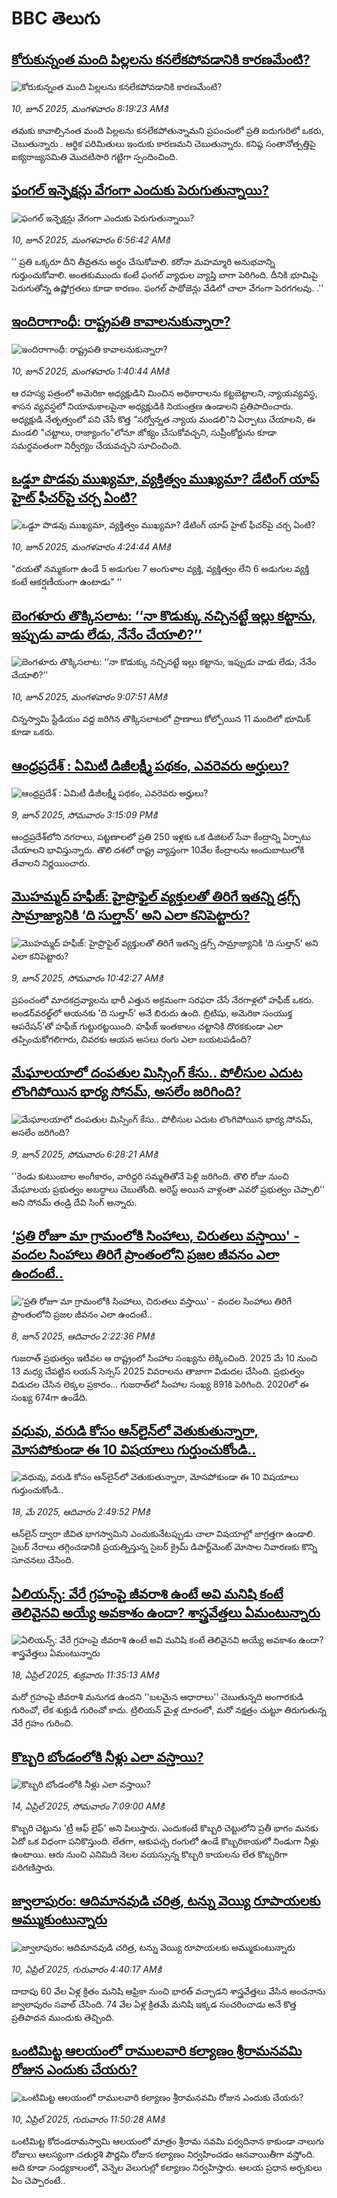 # BBC తెలుగు## [కోరుకున్నంత మంది పిల్లలను కనలేకపోవడానికి కారణమేంటి? ](https://www.bbc.com/telugu/articles/cp3n0n3pqdvo?at_campaign=githubrss)![కోరుకున్నంత మంది పిల్లలను కనలేకపోవడానికి కారణమేంటి? ](https://ichef.bbci.co.uk/ace/standard/240/cpsprodpb/dee7/live/757c0de0-45ca-11f0-835b-310c7b938e84.jpg)_10, జూన్ 2025, మంగళవారం 8:19:23 AMకి_తమకు కావాల్సినంత మంది  పిల్లలను కనలేకపోతున్నామని ప్రపంచంలో ప్రతి ఐదుగురిలో ఒకరు, చెబుతున్నారు .  ఆర్థిక పరిమితులు ఇందుకు కారణమని చెబుతున్నారు. కనిష్ఠ సంతానోత్పత్తిపై ఐక్యరాజ్యసమితి మొదటిసారి గట్టిగా స్పందించింది.## [ఫంగల్ ఇన్ఫెక్షన్లు వేగంగా ఎందుకు పెరుగుతున్నాయి? ](https://www.bbc.com/telugu/articles/c8re6grj7jyo?at_campaign=githubrss)![ఫంగల్ ఇన్ఫెక్షన్లు వేగంగా ఎందుకు పెరుగుతున్నాయి? ](https://ichef.bbci.co.uk/ace/standard/240/cpsprodpb/5d48/live/20f76350-45bb-11f0-bace-e1270fc31f5e.jpg)_10, జూన్ 2025, మంగళవారం 6:56:42 AMకి_'' ప్రతి ఒక్కరూ దీని తీవ్రతను అర్థం చేసుకోవాలి. కరోనా మహమ్మారి అనుభవాన్ని గుర్తుంచుకోవాలి. అంతకుముందు కంటే ఫంగల్ వ్యాధుల వ్యాప్తి బాగా పెరిగింది. దీనికి భూమిపై పెరుగుతోన్న ఉష్ణోగ్రతలు కూడా కారణం. ఫంగల్ పాథోజెన్లు వేడిలో చాలా వేగంగా పెరగగలవు. .''## [ఇందిరాగాంధీ: రాష్ట్రపతి కావాలనుకున్నారా?](https://www.bbc.com/telugu/articles/cgq35x4l41jo?at_campaign=githubrss)![ఇందిరాగాంధీ: రాష్ట్రపతి కావాలనుకున్నారా?](https://ichef.bbci.co.uk/ace/standard/240/cpsprodpb/1bd9/live/db264230-453b-11f0-aaf4-611300251e17.jpg)_10, జూన్ 2025, మంగళవారం 1:40:44 AMకి_ఆ రహస్య పత్రంలో అమెరికా అధ్యక్షుడిని మించిన అధికారాలను కట్టబెట్టాలని, న్యాయవ్యవస్థ, శాసన వ్యవస్థలో నియామకాలపైనా అధ్యక్షుడికి నియంత్రణ ఉండాలని ప్రతిపాదించారు. అధ్యక్షుడి నేతృత్వంలో పని చేసే కొత్త "సర్వోన్నత న్యాయ మండలి"ని ఏర్పాటు చేయాలని, ఈ మండలి "చట్టాలు, రాజ్యాంగం"లోనూ జోక్యం చేసుకోవచ్చని, సుప్రీంకోర్టును కూడా సమర్థవంతంగా నిర్వీర్యం చేయవచ్చని సూచించింది.## [ఒడ్డూ పొడవు ముఖ్యమా, వ్యక్తిత్వం ముఖ్యమా? డేటింగ్ యాప్ హైట్ ఫీచర్‌పై చర్చ ఏంటి?](https://www.bbc.com/telugu/articles/ce3v4314kgpo?at_campaign=githubrss)![ఒడ్డూ పొడవు ముఖ్యమా, వ్యక్తిత్వం ముఖ్యమా? డేటింగ్ యాప్ హైట్ ఫీచర్‌పై చర్చ ఏంటి?](https://ichef.bbci.co.uk/ace/standard/240/cpsprodpb/b5aa/live/8e436700-4544-11f0-bace-e1270fc31f5e.jpg)_10, జూన్ 2025, మంగళవారం 4:24:44 AMకి_"దయతో నమ్మకంగా ఉండే 5 అడుగుల 7 అంగుళాల వ్యక్తి, వ్యక్తిత్వం లేని 6 అడుగుల వ్యక్తి కంటే ఆకర్షణీయంగా ఉంటాడు" ‘‘## [బెంగళూరు తొక్కిసలాట: ‘‘నా కొడుక్కు నచ్చినట్టే ఇల్లు కట్టాను, ఇప్పుడు వాడు లేడు, నేనేం చేయాలి?’’](https://www.bbc.com/telugu/articles/cg5v9z0q6d6o?at_campaign=githubrss)![బెంగళూరు తొక్కిసలాట: ‘‘నా కొడుక్కు నచ్చినట్టే ఇల్లు కట్టాను, ఇప్పుడు వాడు లేడు, నేనేం చేయాలి?’’](https://ichef.bbci.co.uk/ace/standard/240/cpsprodpb/9c60/live/9fb78aa0-45d2-11f0-bace-e1270fc31f5e.jpg)_10, జూన్ 2025, మంగళవారం 9:07:51 AMకి_చిన్నస్వామి స్టేడియం వద్ద జరిగిన తొక్కిసలాటలో ప్రాణాలు కోల్పోయిన 11 మందిలో భూమిక్ కూడా ఒకరు.## [ఆంధ్రప్రదేశ్ : ఏమిటీ డిజీలక్ష్మీ పథకం, ఎవరెవరు అర్హులు? ](https://www.bbc.com/telugu/articles/cm269mzr9dpo?at_campaign=githubrss)![ఆంధ్రప్రదేశ్ : ఏమిటీ డిజీలక్ష్మీ పథకం, ఎవరెవరు అర్హులు? ](https://ichef.bbci.co.uk/ace/standard/240/cpsprodpb/389b/live/cdaf7c10-4159-11f0-9fa8-5dd0050201bd.jpg)_9, జూన్ 2025, సోమవారం 3:15:09 PMకి_ఆంధ్రప్రదేశ్‌లోని నగరాలు, పట్టణాలలో   ప్రతి 250 ఇళ్లకు ఒక డిజిటల్‌ సేవా కేంద్రాన్ని ఏర్పాటు చేయాలని భావిస్తున్నారు.  తొలి దశలో  రాష్ట్ర వ్యాప్తంగా 10వేల కేంద్రాలను అందుబాటులోకి తేవాలని నిర్ణయించారు.## [మొహమ్మద్ హఫీజ్‌: హైప్రొఫైల్ వ్యక్తులతో తిరిగే ఇతన్ని డ్రగ్స్ సామ్రాజ్యానికి ‘ది సుల్తాన్’ అని ఎలా కనిపెట్టారు?](https://www.bbc.com/telugu/articles/cgj8eezdlzjo?at_campaign=githubrss)![మొహమ్మద్ హఫీజ్‌: హైప్రొఫైల్ వ్యక్తులతో తిరిగే ఇతన్ని డ్రగ్స్ సామ్రాజ్యానికి ‘ది సుల్తాన్’ అని ఎలా కనిపెట్టారు?](https://ichef.bbci.co.uk/ace/standard/240/cpsprodpb/8e63/live/dee0d5d0-4512-11f0-835b-310c7b938e84.jpg)_9, జూన్ 2025, సోమవారం 10:42:27 AMకి_ప్రపంచంలో మాదకద్రవ్యాలను భారీ ఎత్తున అక్రమంగా సరఫరా చేసే నేరగాళ్లలో హఫీజ్  ఒకరు. అండర్‌వరల్డ్‌లో ఆయనకు 'ది సుల్తాన్' అనే బిరుదు ఉంది. బ్రిటిషు, అమెరికా సంయుక్త ఆపరేషన్’తో హఫీజ్ గుట్టురట్టయింది. హఫీజ్ ఇంతకాలం చట్టానికి దొరకకుండా ఎలా తప్పించుకోగలిగారు, చివరకు ఆయన అసలు రంగు ఎలా బయటపడింది?## [మేఘాలయాలో దంపతుల మిస్సింగ్ కేసు.. పోలీసుల ఎదుట లొంగిపోయిన భార్య సోనమ్, అసలేం జరిగింది?](https://www.bbc.com/telugu/articles/c0r1d2dyqdxo?at_campaign=githubrss)![మేఘాలయాలో దంపతుల మిస్సింగ్ కేసు.. పోలీసుల ఎదుట లొంగిపోయిన భార్య సోనమ్, అసలేం జరిగింది?](https://ichef.bbci.co.uk/ace/standard/240/cpsprodpb/c530/live/331da5f0-44f6-11f0-b6e6-4ddb91039da1.jpg)_9, జూన్ 2025, సోమవారం 6:28:21 AMకి_''రెండు కుటుంబాల అంగీకారం, వారిద్దరి సమ్మతితోనే పెళ్లి జరిగింది. తొలి రోజు నుంచి మేఘాలయ ప్రభుత్వం అబద్ధాలు చెబుతోంది. అరెస్ట్ అయిన వాళ్లంతా ఎవరో ప్రభుత్వం చెప్పాలి'' అని సోనమ్ తండ్రి దేవి సింగ్ అన్నారు.## [‘ప్రతి రోజూ మా గ్రామంలోకి సింహాలు, చిరుతలు వస్తాయి' - వందల సింహాలు తిరిగే ప్రాంతంలోని ప్రజల జీవనం ఎలా ఉందంటే..](https://www.bbc.com/telugu/articles/cpvk382kgedo?at_campaign=githubrss)![‘ప్రతి రోజూ మా గ్రామంలోకి సింహాలు, చిరుతలు వస్తాయి' - వందల సింహాలు తిరిగే ప్రాంతంలోని ప్రజల జీవనం ఎలా ఉందంటే..](https://ichef.bbci.co.uk/ace/standard/240/cpsprodpb/f60d/live/057fafa0-4472-11f0-8382-9394b1843555.jpg)_8, జూన్ 2025, ఆదివారం 2:22:36 PMకి_గుజరాత్ ప్రభుత్వం ఇటీవల ఆ రాష్ట్రంలో సింహాల సంఖ్యను లెక్కించింది. 2025 మే 10 నుంచి 13 మధ్య చేపట్టిన లయన్ సెన్సస్ 2025 వివరాలను తాజాగా విడుదల చేసింది. ప్రభుత్వం విడుదల చేసిన లెక్కల ప్రకారం... గుజరాత్‌లో సింహాల  సంఖ్య 891కి పెరిగింది. 2020లో ఈ సంఖ్య 674గా ఉండేది.## [వధువు, వరుడి కోసం ఆన్‌లైన్‌లో వెతుకుతున్నారా, మోసపోకుండా ఈ 10 విషయాలు గుర్తుంచుకోండి..](https://www.bbc.com/telugu/articles/c5yrny82136o?at_campaign=githubrss)![వధువు, వరుడి కోసం ఆన్‌లైన్‌లో వెతుకుతున్నారా, మోసపోకుండా ఈ 10 విషయాలు గుర్తుంచుకోండి..](https://ichef.bbci.co.uk/ace/standard/240/cpsprodpb/74cc/live/3f04f8a0-28fe-11f0-8c66-ebf25fc2cfef.jpg)_18, మే 2025, ఆదివారం 2:49:52 PMకి_ఆన్‌లైన్ ద్వారా జీవిత భాగస్వామిని ఎంచుకునేటప్పుడు చాలా విషయాల్లో జాగ్రత్తగా ఉండాలి. సైబర్ నేరాలు తగ్గించడానికి ప్రయత్నిస్తున్న సైబర్ క్రైమ్ డిపార్ట్‌మెంట్ మోసాల నివారణకు కొన్ని సూచనలు చేసింది.## [ఏలియన్స్: వేరే గ్రహంపై జీవరాశి ఉంటే అవి మనిషి కంటే తెలివైనవి అయ్యే అవకాశం ఉందా? శాస్త్రవేత్తలు ఏమంటున్నారు](https://www.bbc.com/telugu/articles/cn7xelz1r85o?at_campaign=githubrss)![ఏలియన్స్: వేరే గ్రహంపై జీవరాశి ఉంటే అవి మనిషి కంటే తెలివైనవి అయ్యే అవకాశం ఉందా? శాస్త్రవేత్తలు ఏమంటున్నారు](https://ichef.bbci.co.uk/ace/standard/240/cpsprodpb/b07b/live/a29a56f0-1b9b-11f0-a455-cf1d5f751d2f.png)_18, ఏప్రిల్ 2025, శుక్రవారం 11:35:13 AMకి_మరో గ్రహంపై జీవరాశి మనుగడ ఉందని ''బలమైన ఆధారాలు'' చెబుతున్నది అంగారకుడి గురించో, లేక శుక్రుడి గురించో కాదు. ట్రిలియన్ మైళ్ల దూరంలో, మరో నక్షత్రం చుట్టూ తిరుగుతున్న వేరే గ్రహం గురించి.## [కొబ్బరి బోండంలోకి నీళ్లు ఎలా వస్తాయి?](https://www.bbc.com/telugu/articles/czjn4mzxxy8o?at_campaign=githubrss)![కొబ్బరి బోండంలోకి నీళ్లు ఎలా వస్తాయి?](https://ichef.bbci.co.uk/ace/standard/240/cpsprodpb/46c5/live/684a55e0-18fd-11f0-8b11-7756b7b808cc.jpg)_14, ఏప్రిల్ 2025, సోమవారం 7:09:00 AMకి_కొబ్బరి చెట్టును 'ట్రీ ఆఫ్ లైఫ్' అని పిలుస్తారు. ఎందుకంటే కొబ్బరి చెట్టులోని ప్రతీ భాగం మనకు ఏదో ఒక విధంగా పనికొస్తుంది. లేతగా, ఆకుపచ్చ రంగులో ఉండే కొబ్బరికాయలో నిండుగా నీళ్లు ఉంటాయి. ఆరు నుంచి ఎనిమిది నెలల వయస్సున్న కొబ్బరి కాయలను లేత కొబ్బరిగా పరిగణిస్తారు.## [జ్వాలాపురం: ఆదిమానవుడి చరిత్ర, టన్ను వెయ్యి రూపాయలకు అమ్ముకుంటున్నారు ](https://www.bbc.com/telugu/articles/creqqnwdd5qo?at_campaign=githubrss)![జ్వాలాపురం: ఆదిమానవుడి చరిత్ర, టన్ను వెయ్యి రూపాయలకు అమ్ముకుంటున్నారు ](https://ichef.bbci.co.uk/ace/standard/240/cpsprodpb/765e/live/b472e2d0-15b4-11f0-842b-a7355694993d.jpg)_10, ఏప్రిల్ 2025, గురువారం 4:40:17 AMకి_దాదాపు 60 వేల ఏళ్ల క్రితం మనిషి ఆఫ్రికా నుంచి భారత్ వచ్చాడని శాస్త్రవేత్తలు వేసిన అంచనాను జ్వాలాపురం సవాల్ చేసింది. 74 వేల ఏళ్ల క్రితమే మనిషి ఇక్కడ సంచరించాడు అనే కొత్త ప్రతిపాదన ముందుకు తెచ్చింది.## [ఒంటిమిట్ట ఆలయంలో రాములవారి కల్యాణం శ్రీరామనవమి రోజున ఎందుకు చేయరు?](https://www.bbc.com/telugu/articles/ce822j5e465o?at_campaign=githubrss)![ఒంటిమిట్ట ఆలయంలో రాములవారి కల్యాణం శ్రీరామనవమి రోజున ఎందుకు చేయరు?](https://ichef.bbci.co.uk/ace/standard/240/cpsprodpb/fed5/live/25534d40-1601-11f0-b58a-6113af226972.jpg)_10, ఏప్రిల్ 2025, గురువారం 11:50:28 AMకి_ఒంటిమిట్ట కోదండరామస్వామి ఆలయంలో మాత్రం శ్రీరామ నవమి పర్వదినాన కాకుండా నాలుగు రోజులు ఆలస్యంగా చతుర్దశి పౌర్ణమి రోజున కల్యాణం నిర్వహించడం ఆనవాయితీగా వస్తోంది. అది కూడా సంధ్యకాలంలో, వెన్నెల వెలుగుల్లో కల్యాణం నిర్వహిస్తారు. ఆలయ ప్రధాన అర్చకులు ఏం చెప్పారంటే..